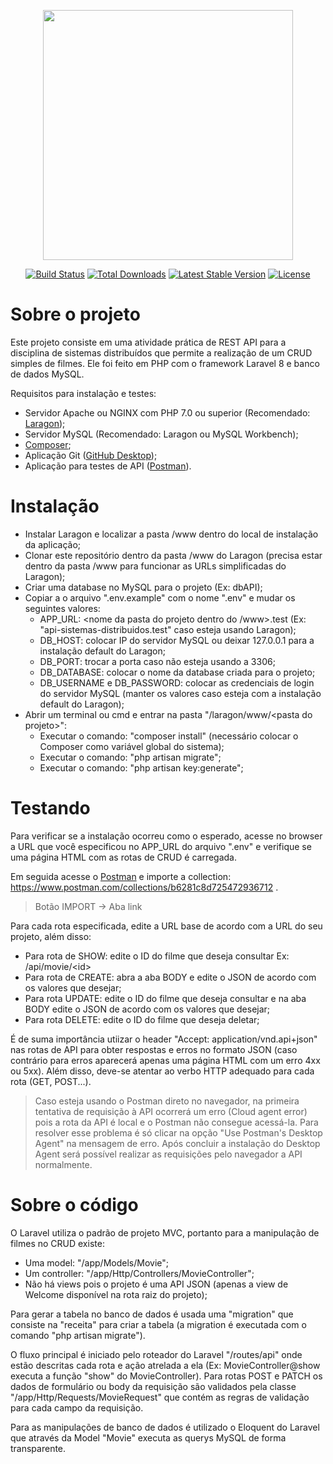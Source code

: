 <p align="center"><a href="https://laravel.com" target="_blank"><img src="https://raw.githubusercontent.com/laravel/art/master/logo-lockup/5%20SVG/2%20CMYK/1%20Full%20Color/laravel-logolockup-cmyk-red.svg" width="400"></a></p>

<p align="center">
<a href="https://travis-ci.org/laravel/framework"><img src="https://travis-ci.org/laravel/framework.svg" alt="Build Status"></a>
<a href="https://packagist.org/packages/laravel/framework"><img src="https://img.shields.io/packagist/dt/laravel/framework" alt="Total Downloads"></a>
<a href="https://packagist.org/packages/laravel/framework"><img src="https://img.shields.io/packagist/v/laravel/framework" alt="Latest Stable Version"></a>
<a href="https://packagist.org/packages/laravel/framework"><img src="https://img.shields.io/packagist/l/laravel/framework" alt="License"></a>
</p>

# Sobre o projeto

Este projeto consiste em uma atividade prática de REST API para a disciplina de sistemas distribuídos que permite a realização de um CRUD simples de filmes. Ele foi feito em PHP com o framework Laravel 8 e banco de dados MySQL.

Requisitos para instalação e testes:
- Servidor Apache ou NGINX com PHP 7.0 ou superior (Recomendado: <a href="https://laragon.org/">Laragon</a>);
- Servidor MySQL (Recomendado: Laragon ou MySQL Workbench);
- <a href="https://getcomposer.org/">Composer</a>;
- Aplicação Git (<a href="https://desktop.github.com/">GitHub Desktop</a>);
- Aplicação para testes de API (<a href="https://www.postman.com/">Postman</a>).

# Instalação

- Instalar Laragon e localizar a pasta /www dentro do local de instalação da aplicação;
- Clonar este repositório dentro da pasta /www do Laragon (precisa estar dentro da pasta /www para funcionar as URLs simplificadas do Laragon);
- Criar uma database no MySQL para o projeto (Ex: dbAPI);
- Copiar a o arquivo ".env.example" com o nome ".env" e mudar os seguintes valores:
    - APP_URL: <nome da pasta do projeto dentro do /www>.test (Ex: "api-sistemas-distribuidos.test" caso esteja usando Laragon);
    - DB_HOST: colocar IP do servidor MySQL ou deixar 127.0.0.1 para a instalação default do Laragon;
    - DB_PORT: trocar a porta caso não esteja usando a 3306;
    - DB_DATABASE: colocar o nome da database criada para o projeto;
    - DB_USERNAME e DB_PASSWORD: colocar as credenciais de login do servidor MySQL (manter os valores caso esteja com a instalação default do Laragon);
- Abrir um terminal ou cmd e entrar na pasta "/laragon/www/\<pasta do projeto\>":
    - Executar o comando: "composer install" (necessário colocar o Composer como variável global do sistema);
    - Executar o comando: "php artisan migrate";
    - Executar o comando: "php artisan key:generate";

# Testando
Para verificar se a instalação ocorreu como o esperado, acesse no browser a URL que você especificou no APP_URL do arquivo ".env" e verifique se uma página HTML com as rotas de CRUD é carregada.

Em seguida acesse o <a href="https://www.postman.com/">Postman</a> e importe a collection: <a href="https://www.postman.com/collections/b6281c8d725472936712"> https://www.postman.com/collections/b6281c8d725472936712 </a>.
    
> Botão IMPORT -> Aba link
    
Para cada rota especificada, edite a URL base de acordo com a URL do seu projeto, além disso:
- Para rota de SHOW: edite o ID do filme que deseja consultar Ex: <url-projeto>/api/movie/\<id\>
- Para rota de CREATE: abra a aba BODY e edite o JSON de acordo com os valores que desejar;
- Para rota UPDATE: edite o ID do filme que deseja consultar e na aba BODY edite o JSON de acordo com os valores que desejar;
- Para rota DELETE: edite o ID do filme que deseja deletar;
    
É de suma importância utiizar o header "Accept: application/vnd.api+json" nas rotas de API para obter respostas e erros no formato JSON (caso contrário para erros aparecerá apenas uma página HTML com um erro 4xx ou 5xx). Além disso, deve-se atentar ao verbo HTTP adequado para cada rota (GET, POST...).

> Caso esteja usando o Postman direto no navegador, na primeira tentativa de requisição à API ocorrerá um erro (Cloud agent error) pois a rota da API é local e o Postman não consegue acessá-la. Para resolver esse problema é só clicar na opção "Use Postman's Desktop Agent" na mensagem de erro. Após concluir a instalação do Desktop Agent será possível realizar as requisições pelo navegador a API normalmente.
    
# Sobre o código
    
O Laravel utiliza o padrão de projeto MVC, portanto para a manipulação de filmes no CRUD existe:
- Uma model: "/app/Models/Movie";
- Um controller: "/app/Http/Controllers/MovieController";
- Não há views pois o projeto é uma API JSON (apenas a view de Welcome disponível na rota raiz do projeto);
    
Para gerar a tabela no banco de dados é usada uma "migration" que consiste na "receita" para criar a tabela (a migration é executada com o comando "php artisan migrate").
    
O fluxo principal é iniciado pelo roteador do Laravel "/routes/api" onde estão descritas cada rota e ação atrelada a ela (Ex: MovieController@show executa a função "show" do MovieController). Para rotas POST e PATCH os dados de formulário ou body da requisição são validados pela classe "/app/Http/Requests/MovieRequest" que contém as regras de validação para cada campo da requisição. 
    
Para as manipulações de banco de dados é utilizado o Eloquent do Laravel que através da Model "Movie" executa as querys MySQL de forma transparente.
